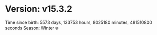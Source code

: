 # Version: v15.3.2
Time since birth: 5573 days, 133753 hours, 8025180 minutes, 481510800 seconds
Season: Winter ❄️
